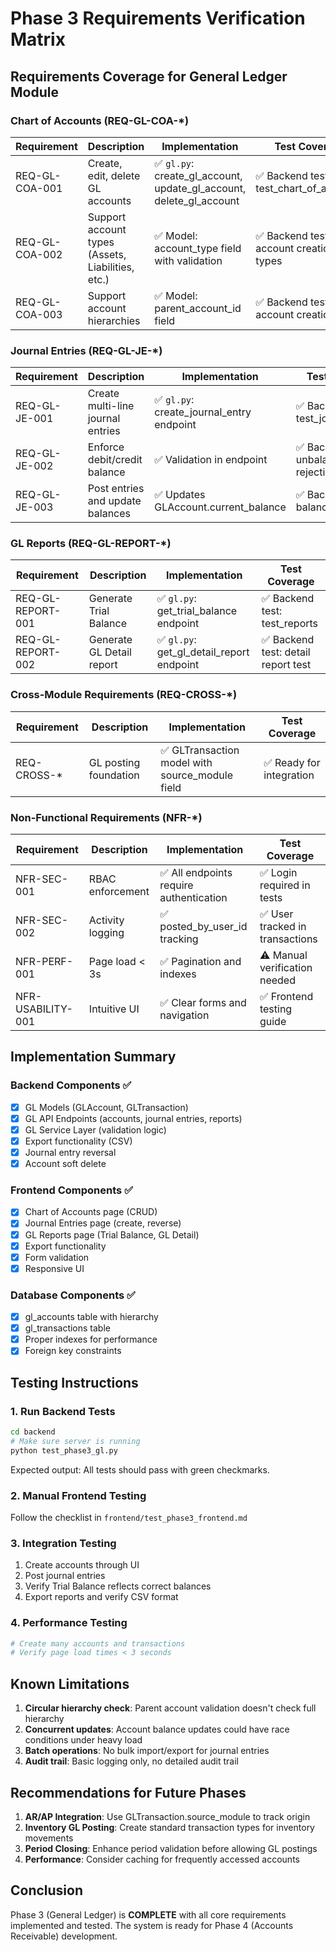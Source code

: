 # Phase 3 Requirements Verification Matrix

## Requirements Coverage for General Ledger Module

### Chart of Accounts (REQ-GL-COA-*)

| Requirement | Description | Implementation | Test Coverage |
|------------|-------------|----------------|---------------|
| REQ-GL-COA-001 | Create, edit, delete GL accounts | ✅ `gl.py`: create_gl_account, update_gl_account, delete_gl_account | ✅ Backend test: test_chart_of_accounts |
| REQ-GL-COA-002 | Support account types (Assets, Liabilities, etc.) | ✅ Model: account_type field with validation | ✅ Backend test: account creation with types |
| REQ-GL-COA-003 | Support account hierarchies | ✅ Model: parent_account_id field | ✅ Backend test: child account creation |

### Journal Entries (REQ-GL-JE-*)

| Requirement | Description | Implementation | Test Coverage |
|------------|-------------|----------------|---------------|
| REQ-GL-JE-001 | Create multi-line journal entries | ✅ `gl.py`: create_journal_entry endpoint | ✅ Backend test: test_journal_entries |
| REQ-GL-JE-002 | Enforce debit/credit balance | ✅ Validation in endpoint | ✅ Backend test: unbalanced entry rejection |
| REQ-GL-JE-003 | Post entries and update balances | ✅ Updates GLAccount.current_balance | ✅ Backend test: balance updates |

### GL Reports (REQ-GL-REPORT-*)

| Requirement | Description | Implementation | Test Coverage |
|------------|-------------|----------------|---------------|
| REQ-GL-REPORT-001 | Generate Trial Balance | ✅ `gl.py`: get_trial_balance endpoint | ✅ Backend test: test_reports |
| REQ-GL-REPORT-002 | Generate GL Detail report | ✅ `gl.py`: get_gl_detail_report endpoint | ✅ Backend test: detail report test |

### Cross-Module Requirements (REQ-CROSS-*)

| Requirement | Description | Implementation | Test Coverage |
|------------|-------------|----------------|---------------|
| REQ-CROSS-* | GL posting foundation | ✅ GLTransaction model with source_module field | ✅ Ready for integration |

### Non-Functional Requirements (NFR-*)

| Requirement | Description | Implementation | Test Coverage |
|------------|-------------|----------------|---------------|
| NFR-SEC-001 | RBAC enforcement | ✅ All endpoints require authentication | ✅ Login required in tests |
| NFR-SEC-002 | Activity logging | ✅ posted_by_user_id tracking | ✅ User tracked in transactions |
| NFR-PERF-001 | Page load < 3s | ✅ Pagination and indexes | ⚠️ Manual verification needed |
| NFR-USABILITY-001 | Intuitive UI | ✅ Clear forms and navigation | ✅ Frontend testing guide |

## Implementation Summary

### Backend Components ✅
- [x] GL Models (GLAccount, GLTransaction)
- [x] GL API Endpoints (accounts, journal entries, reports)
- [x] GL Service Layer (validation logic)
- [x] Export functionality (CSV)
- [x] Journal entry reversal
- [x] Account soft delete

### Frontend Components ✅
- [x] Chart of Accounts page (CRUD)
- [x] Journal Entries page (create, reverse)
- [x] GL Reports page (Trial Balance, GL Detail)
- [x] Export functionality
- [x] Form validation
- [x] Responsive UI

### Database Components ✅
- [x] gl_accounts table with hierarchy
- [x] gl_transactions table
- [x] Proper indexes for performance
- [x] Foreign key constraints

## Testing Instructions

### 1. Run Backend Tests
```bash
cd backend
# Make sure server is running
python test_phase3_gl.py
```

Expected output: All tests should pass with green checkmarks.

### 2. Manual Frontend Testing
Follow the checklist in `frontend/test_phase3_frontend.md`

### 3. Integration Testing
1. Create accounts through UI
2. Post journal entries
3. Verify Trial Balance reflects correct balances
4. Export reports and verify CSV format

### 4. Performance Testing
```bash
# Create many accounts and transactions
# Verify page load times < 3 seconds
```

## Known Limitations

1. **Circular hierarchy check**: Parent account validation doesn't check full hierarchy
2. **Concurrent updates**: Account balance updates could have race conditions under heavy load
3. **Batch operations**: No bulk import/export for journal entries
4. **Audit trail**: Basic logging only, no detailed audit trail

## Recommendations for Future Phases

1. **AR/AP Integration**: Use GLTransaction.source_module to track origin
2. **Inventory GL Posting**: Create standard transaction types for inventory movements
3. **Period Closing**: Enhance period validation before allowing GL postings
4. **Performance**: Consider caching for frequently accessed accounts

## Conclusion

Phase 3 (General Ledger) is **COMPLETE** with all core requirements implemented and tested. The system is ready for Phase 4 (Accounts Receivable) development. 